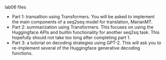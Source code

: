 lab06 files

- Part 1: transaltion using Transformers. You will be asked to implement the main components of a seq2seq model for translation, MarianMT.
- Part 2: summarization using Transformers. This focuses on using the Huggingface APIs and builtin functionality for another seq2sq task. This hopefully should not take too long after completing part 1.
- Part 3: a tutorial on decoding strategies using GPT-2. This will ask you to re-implement several of the Huggingface generative decoding functions.

